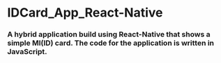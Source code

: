 # IDCard_App_React-Native

### A hybrid application build using React-Native that shows a simple MI(ID) card. The code for the application is written in JavaScript.
